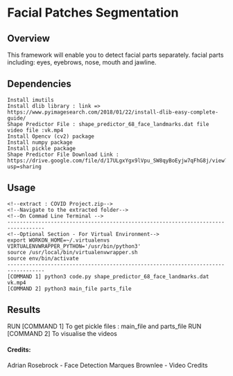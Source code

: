 # Facial Patches Segmentation 

## Overview

This framework will enable you to detect facial parts separately. facial parts including: eyes, eyebrows, nose, mouth and jawline.


## Dependencies

``` 
Install imutils
Install dlib library : link => https://www.pyimagesearch.com/2018/01/22/install-dlib-easy-complete-guide/
Shape Predictor File : shape_predictor_68_face_landmarks.dat file 
video file :vk.mp4
Install Opencv (cv2) package
Install numpy package
Install pickle package
Shape Predictor File Download Link : https://drive.google.com/file/d/17ULgxYgx9lVpu_SW8qyBoEyjw7qFhG8j/view?usp=sharing
```

## Usage
```
<!--extract : COVID Project.zip-->
<!--Navigate to the extracted folder-->
<!--On Commad Line Terminal -->
----------------------------------------------------------------------------------
<!--Optional Section - For Virtual Environment-->
export WORKON_HOME=~/.virtualenvs
VIRTUALENVWRAPPER_PYTHON='/usr/bin/python3'
source /usr/local/bin/virtualenvwrapper.sh
source env/bin/activate
----------------------------------------------------------------------------------
[COMMAND 1] python3 code.py shape_predictor_68_face_landmarks.dat vk.mp4
[COMMAND 2] python3 main_file parts_file 
```
## Results

RUN [COMMAND 1] To get pickle files : main_file and parts_file
RUN [COMMAND 2] To visualise the videos 


#### Credits:
Adrian Rosebrock - Face Detection
Marques Brownlee - Video Credits
